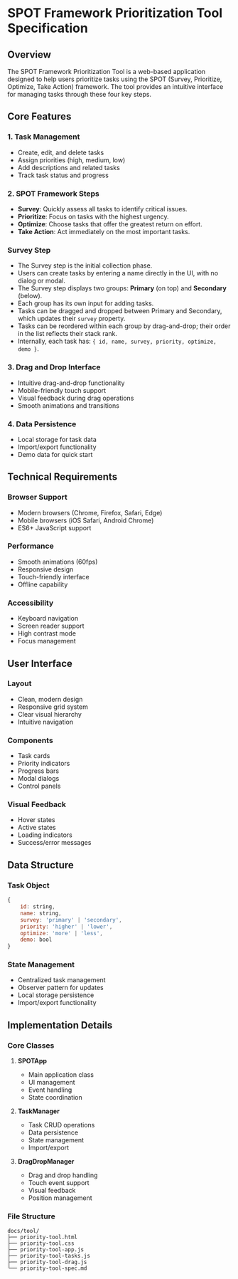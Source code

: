 # SPOT Framework Prioritization Tool Specification

## Overview
The SPOT Framework Prioritization Tool is a web-based application designed to help users prioritize tasks using the SPOT (Survey, Prioritize, Optimize, Take Action) framework. The tool provides an intuitive interface for managing tasks through these four key steps.

## Core Features

### 1. Task Management
- Create, edit, and delete tasks
- Assign priorities (high, medium, low)
- Add descriptions and related tasks
- Track task status and progress

### 2. SPOT Framework Steps
- **Survey**: Quickly assess all tasks to identify critical issues.
- **Prioritize**: Focus on tasks with the highest urgency.
- **Optimize**: Choose tasks that offer the greatest return on effort.
- **Take Action**: Act immediately on the most important tasks.

### Survey Step
- The Survey step is the initial collection phase.
- Users can create tasks by entering a name directly in the UI, with no dialog or modal.
- The Survey step displays two groups: **Primary** (on top) and **Secondary** (below).
- Each group has its own input for adding tasks.
- Tasks can be dragged and dropped between Primary and Secondary, which updates their `survey` property.
- Tasks can be reordered within each group by drag-and-drop; their order in the list reflects their stack rank.
- Internally, each task has: `{ id, name, survey, priority, optimize, demo }`.

### 3. Drag and Drop Interface
- Intuitive drag-and-drop functionality
- Mobile-friendly touch support
- Visual feedback during drag operations
- Smooth animations and transitions

### 4. Data Persistence
- Local storage for task data
- Import/export functionality
- Demo data for quick start

## Technical Requirements

### Browser Support
- Modern browsers (Chrome, Firefox, Safari, Edge)
- Mobile browsers (iOS Safari, Android Chrome)
- ES6+ JavaScript support

### Performance
- Smooth animations (60fps)
- Responsive design
- Touch-friendly interface
- Offline capability

### Accessibility
- Keyboard navigation
- Screen reader support
- High contrast mode
- Focus management

## User Interface

### Layout
- Clean, modern design
- Responsive grid system
- Clear visual hierarchy
- Intuitive navigation

### Components
- Task cards
- Priority indicators
- Progress bars
- Modal dialogs
- Control panels

### Visual Feedback
- Hover states
- Active states
- Loading indicators
- Success/error messages

## Data Structure

### Task Object
```javascript
{
    id: string,
    name: string,
    survey: 'primary' | 'secondary',
    priority: 'higher' | 'lower',
    optimize: 'more' | 'less',
    demo: bool
}
```

### State Management
- Centralized task management
- Observer pattern for updates
- Local storage persistence
- Import/export functionality

## Implementation Details

### Core Classes
1. **SPOTApp**
   - Main application class
   - UI management
   - Event handling
   - State coordination

2. **TaskManager**
   - Task CRUD operations
   - Data persistence
   - State management
   - Import/export

3. **DragDropManager**
   - Drag and drop handling
   - Touch event support
   - Visual feedback
   - Position management

### File Structure
```
docs/tool/
├── priority-tool.html
├── priority-tool.css
├── priority-tool-app.js
├── priority-tool-tasks.js
├── priority-tool-drag.js
└── priority-tool-spec.md
```
